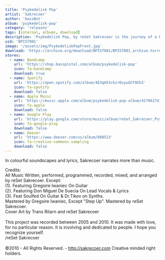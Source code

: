 ```yaml
---
title: 'Psykedelisk Pop'
artist: 'Sakrecoer'
author: 'bassBot'
album: 'psykedelisk-pop'
category: 'releases'
tags: [internal, albums, download]
description: 'Psykedelisk Pop, by reSet Sakrecoer is the journey of a boyish Piaf on a pounding kick-ride.'
uid: 'BPIST001'
image: '/assets/img/PsykedeliskPopFront.jpg'
download: 'https://archive.org/download/BPIST001/BPIST001_archive.torrent'
stores:
  - name: Bandcamp
    url: 'https://shop.basspistol.com/album/psykedelisk-pop'
    icon: fa-bandcamp
    download: true
  - name: Spotify
    url: 'https://open.spotify.com/album/4E3qH53ckzrDzyuGCF8GhZ'
    icon: fa-spotify
    download: false
  - name: Apple Music
    url: 'https://music.apple.com/album/psykedelisk-pop-album/417962741'
    icon: fa-apple
    download: false
  - name: Google Play
    url: 'https://play.google.com/store/music/album/reSet_Sakrecoer_Psykedelisk_Pop?id=Bf5t6hsyrerf3m7vnuon3yae2ry'
    icon: fa-google-play
    download: false
  - name: Deezer
    url: 'https://www.deezer.com/us/album/898513'
    icon: fa-creative-commons-sampling
    download: false
---
```

In colourful soundscapes and lyrics, Sakrecoer narrates more than music.

Credits:<br />
All Music Written, performed, programmed, recorded, mixed, and arranged by reSet Sakrecoer. Except:<br />(1). Featuring Gregoire Iwaniec On Guitar<br />(2). Featuring Don Miguel De Suecia On Lead Vocals & Lyrics<br />(3). Feat Soulfed On Guitar & Dr.Tikov on Synths.<br />Mastered by Gregoire Iwaniec, Except "Step Up". Mastered by reSet Sakrecoer.<br />Cover Art by Trans Ritarn and reSet Sakrecoer<br /><br />This project was recorded between 2005 and 2010. It was made with love, for no particular reason. It is involving and dedicated to people. I hope you recognize yourself.<br />/reSet Sakrecoer<br /><br />©2010 - All Rights Reserved. - http://sakrecoer.com Creative minded right holders.